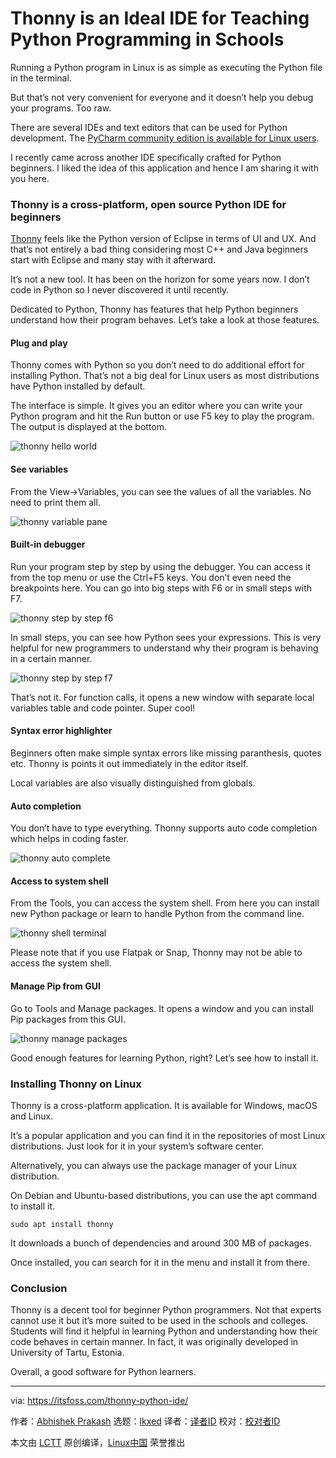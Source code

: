 [#]: subject: "Thonny is an Ideal IDE for Teaching Python Programming in Schools"
[#]: via: "https://itsfoss.com/thonny-python-ide/"
[#]: author: "Abhishek Prakash https://itsfoss.com/author/abhishek/"
[#]: collector: "lkxed"
[#]: translator: " "
[#]: reviewer: " "
[#]: publisher: " "
[#]: url: " "

Thonny is an Ideal IDE for Teaching Python Programming in Schools
======
Running a Python program in Linux is as simple as executing the Python file in the terminal.

But that’s not very convenient for everyone and it doesn’t help you debug your programs. Too raw.

There are several IDEs and text editors that can be used for Python development. The [PyCharm community edition is available for Linux users][1].

I recently came across another IDE specifically crafted for Python beginners. I liked the idea of this application and hence I am sharing it with you here.

### Thonny is a cross-platform, open source Python IDE for beginners

[Thonny][2] feels like the Python version of Eclipse in terms of UI and UX. And that’s not entirely a bad thing considering most C++ and Java beginners start with Eclipse and many stay with it afterward.

It’s not a new tool. It has been on the horizon for some years now. I don’t code in Python so I never discovered it until recently.

Dedicated to Python, Thonny has features that help Python beginners understand how their program behaves. Let’s take a look at those features.

#### Plug and play

Thonny comes with Python so you don’t need to do additional effort for installing Python. That’s not a big deal for Linux users as most distributions have Python installed by default.

The interface is simple. It gives you an editor where you can write your Python program and hit the Run button or use F5 key to play the program. The output is displayed at the bottom.

![thonny hello world][3]

#### See variables

From the View->Variables, you can see the values of all the variables. No need to print them all.

![thonny variable pane][4]

#### Built-in debugger

Run your program step by step by using the debugger. You can access it from the top menu or use the Ctrl+F5 keys. You don’t even need the breakpoints here. You can go into big steps with F6 or in small steps with F7.

![thonny step by step f6][5]

In small steps, you can see how Python sees your expressions. This is very helpful for new programmers to understand why their program is behaving in a certain manner.

![thonny step by step f7][6]

That’s not it. For function calls, it opens a new window with separate local variables table and code pointer. Super cool!

#### Syntax error highlighter

Beginners often make simple syntax errors like missing paranthesis, quotes etc. Thonny is points it out immediately in the editor itself.

Local variables are also visually distinguished from globals.

#### Auto completion

You don’t have to type everything. Thonny supports auto code completion which helps in coding faster.

![thonny auto complete][7]

#### Access to system shell

From the Tools, you can access the system shell. From here you can install new Python package or learn to handle Python from the command line.

![thonny shell terminal][8]

Please note that if you use Flatpak or Snap, Thonny may not be able to access the system shell.

#### Manage Pip from GUI

Go to Tools and Manage packages. It opens a window and you can install Pip packages from this GUI.

![thonny manage packages][9]

Good enough features for learning Python, right? Let’s see how to install it.

### Installing Thonny on Linux

Thonny is a cross-platform application. It is available for Windows, macOS and Linux.

It’s a popular application and you can find it in the repositories of most Linux distributions. Just look for it in your system’s software center.

Alternatively, you can always use the package manager of your Linux distribution.

On Debian and Ubuntu-based distributions, you can use the apt command to install it.

```
sudo apt install thonny
```

It downloads a bunch of dependencies and around 300 MB of packages.

Once installed, you can search for it in the menu and install it from there.

### Conclusion

Thonny is a decent tool for beginner Python programmers. Not that experts cannot use it but it’s more suited to be used in the schools and colleges. Students will find it helpful in learning Python and understanding how their code behaves in certain manner. In fact, it was originally developed in University of Tartu, Estonia.

Overall, a good software for Python learners.

--------------------------------------------------------------------------------

via: https://itsfoss.com/thonny-python-ide/

作者：[Abhishek Prakash][a]
选题：[lkxed][b]
译者：[译者ID](https://github.com/译者ID)
校对：[校对者ID](https://github.com/校对者ID)

本文由 [LCTT](https://github.com/LCTT/TranslateProject) 原创编译，[Linux中国](https://linux.cn/) 荣誉推出

[a]: https://itsfoss.com/author/abhishek/
[b]: https://github.com/lkxed
[1]: https://itsfoss.com/install-pycharm-ubuntu/
[2]: https://thonny.org/
[3]: https://itsfoss.com/wp-content/uploads/2022/06/thonny-hello-world.png
[4]: https://itsfoss.com/wp-content/uploads/2022/06/thonny-variable-pane.png
[5]: https://itsfoss.com/wp-content/uploads/2022/06/thonny-step-by-step-f6.png
[6]: https://itsfoss.com/wp-content/uploads/2022/06/thonny-step-by-step-f7.png
[7]: https://itsfoss.com/wp-content/uploads/2022/06/thonny-auto-complete.png
[8]: https://itsfoss.com/wp-content/uploads/2022/06/thonny-shell-terminal.png
[9]: https://itsfoss.com/wp-content/uploads/2022/06/thonny-manage-packages.png
